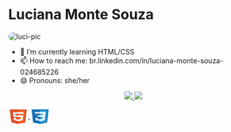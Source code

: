 <h1> Luciana Monte Souza </h1>
  <img alt="luci-pic" height="150" style="border-radius:50px;" src="https://share-cdn.picrew.me/shareImg/org/202201/328006_taGh0Nnw.png">

- 🌱 I’m currently learning HTML/CSS
- 📫 How to reach me: br.linkedin.com/in/luciana-monte-souza-024685226
- 😄 Pronouns: she/her
<div align="center">
  <a href="https://github.com/lumontexx">
  <img height="170em" src="https://github-readme-stats.vercel.app/api?username=lumontexx&show_icons=true&theme=chartreuse-dark&include_all_commits=true&count_private=true"/>
  <img height="170em" src="https://github-readme-stats.vercel.app/api/top-langs/?username=lumontexx&layout=compact&langs_count=7&theme=chartreuse-dark"/>
</div>
<div style="display: inline_block"><br>
  <img align="center" alt="luci-HTML" height="30" width="40" src="https://raw.githubusercontent.com/devicons/devicon/master/icons/html5/html5-original.svg">
  <img align="center" alt="luci-CSS" height="30" width="40" src="https://raw.githubusercontent.com/devicons/devicon/master/icons/css3/css3-original.svg">
</div>
